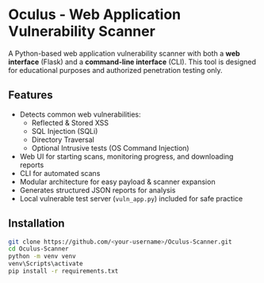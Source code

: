 # Oculus - Web Application Vulnerability Scanner

A Python-based web application vulnerability scanner with both a **web interface** (Flask) and a **command-line interface** (CLI). This tool is designed for educational purposes and authorized penetration testing only.

## Features
- Detects common web vulnerabilities:
  - Reflected & Stored XSS
  - SQL Injection (SQLi)
  - Directory Traversal
  - Optional Intrusive tests (OS Command Injection)
- Web UI for starting scans, monitoring progress, and downloading reports
- CLI for automated scans
- Modular architecture for easy payload & scanner expansion
- Generates structured JSON reports for analysis
- Local vulnerable test server (`vuln_app.py`) included for safe practice

## Installation
```bash
git clone https://github.com/<your-username>/Oculus-Scanner.git
cd Oculus-Scanner
python -m venv venv
venv\Scripts\activate
pip install -r requirements.txt